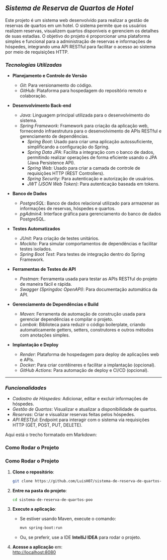 ## *Sistema de Reserva de Quartos de Hotel*

Este projeto é um sistema web desenvolvido para realizar a gestão de reservas de quartos em um hotel. O sistema permite que os usuários realizem reservas, visualizem quartos disponíveis e gerenciem os detalhes de suas estadias. O objetivo do projeto é proporcionar uma plataforma simples e funcional para a administração de reservas e informações de hóspedes, integrando uma API RESTful para facilitar o acesso ao sistema por meio de requisições HTTP.


### *Tecnologias Utilizadas*

- **Planejamento e Controle de Versão**
  - *Git*: Para versionamento do código.
  - *GitHub*: Plataforma para hospedagem do repositório remoto e colaboração.
  
- **Desenvolvimento Back-end**
  - *Java*: Linguagem principal utilizada para o desenvolvimento do sistema.
  - *Spring Framework*: Framework para criação da aplicação web, fornecendo infraestrutura para o desenvolvimento de APIs RESTful e gerenciamento de dependências.
    - *Spring Boot*: Usado para criar uma aplicação autossuficiente, simplificando a configuração do Spring.
    - *Spring Data JPA*: Facilita a integração com o banco de dados, permitindo realizar operações de forma eficiente usando o JPA (Java Persistence API).
    - *Spring Web*: Usado para criar a camada de controle de requisições HTTP (REST Controllers).
    - *Spring Security*: Para autenticação e autorização de usuários.
    - *JWT (JSON Web Token)*: Para autenticação baseada em tokens.
  
- **Banco de Dados**
  - *PostgreSQL*: Banco de dados relacional utilizado para armazenar as informações de reservas, hóspedes e quartos.
  - *pgAdmin4*: Interface gráfica para gerenciamento do banco de dados PostgreSQL.
  
- **Testes Automatizados**
  - *JUnit*: Para criação de testes unitários.
  - *Mockito*: Para simular comportamentos de dependências e facilitar testes isolados.
  - *Spring Boot Test*: Para testes de integração dentro do Spring Framework.
  
- **Ferramentas de Testes de API**
  - *Postman*: Ferramenta usada para testar as APIs RESTful do projeto de maneira fácil e rápida.
  - *Swagger (Springdoc OpenAPI)*: Para documentação automática da API.
  
- **Gerenciamento de Dependências e Build**
  - *Maven*: Ferramenta de automação de construção usada para gerenciar dependências e compilar o projeto.
  - *Lombok*: Biblioteca para reduzir o código boilerplate, criando automaticamente getters, setters, construtores e outros métodos com anotações simples.
  
- **Implantação e Deploy**
  - *Render*: Plataforma de hospedagem para deploy de aplicações web e APIs.
  - *Docker*: Para criar contêineres e facilitar a implantação (opcional).
  - *GitHub Actions*: Para automação de deploy e CI/CD (opcional).

---

### *Funcionalidades*

- *Cadastro de Hóspedes*: Adicionar, editar e excluir informações de hóspedes.
- *Gestão de Quartos*: Visualizar e atualizar a disponibilidade de quartos.
- *Reservas*: Criar e visualizar reservas feitas pelos hóspedes.
- *API RESTful*: Endpoint para interagir com o sistema via requisições HTTP (GET, POST, PUT, DELETE).
  
Aqui está o trecho formatado em Markdown:


### Como Rodar o Projeto

### Como Rodar o Projeto

1. **Clone o repositório**:
   ```bash
   git clone https://github.com/LuisH07/sistema-de-reserva-de-quartos-poo.git


2. **Entre na pasta do projeto**:
   ```bash
   cd sistema-de-reserva-de-quartos-poo
   ```

3. **Execute a aplicação**:
   - Se estiver usando Maven, execute o comando:
     ```bash
     mvn spring-boot:run
     ```
   - Ou, se preferir, use a IDE **IntelliJ IDEA** para rodar o projeto.

4. **Acesse a aplicação** em:  
   [http://localhost:8080](http://localhost:8080)
